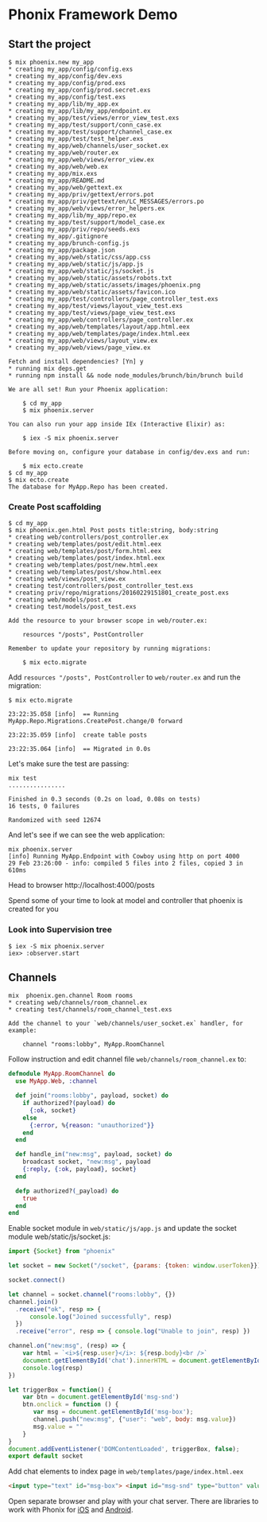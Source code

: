 # Phonix Framework Demo

## Start the project

```
$ mix phoenix.new my_app
* creating my_app/config/config.exs
* creating my_app/config/dev.exs
* creating my_app/config/prod.exs
* creating my_app/config/prod.secret.exs
* creating my_app/config/test.exs
* creating my_app/lib/my_app.ex
* creating my_app/lib/my_app/endpoint.ex
* creating my_app/test/views/error_view_test.exs
* creating my_app/test/support/conn_case.ex
* creating my_app/test/support/channel_case.ex
* creating my_app/test/test_helper.exs
* creating my_app/web/channels/user_socket.ex
* creating my_app/web/router.ex
* creating my_app/web/views/error_view.ex
* creating my_app/web/web.ex
* creating my_app/mix.exs
* creating my_app/README.md
* creating my_app/web/gettext.ex
* creating my_app/priv/gettext/errors.pot
* creating my_app/priv/gettext/en/LC_MESSAGES/errors.po
* creating my_app/web/views/error_helpers.ex
* creating my_app/lib/my_app/repo.ex
* creating my_app/test/support/model_case.ex
* creating my_app/priv/repo/seeds.exs
* creating my_app/.gitignore
* creating my_app/brunch-config.js
* creating my_app/package.json
* creating my_app/web/static/css/app.css
* creating my_app/web/static/js/app.js
* creating my_app/web/static/js/socket.js
* creating my_app/web/static/assets/robots.txt
* creating my_app/web/static/assets/images/phoenix.png
* creating my_app/web/static/assets/favicon.ico
* creating my_app/test/controllers/page_controller_test.exs
* creating my_app/test/views/layout_view_test.exs
* creating my_app/test/views/page_view_test.exs
* creating my_app/web/controllers/page_controller.ex
* creating my_app/web/templates/layout/app.html.eex
* creating my_app/web/templates/page/index.html.eex
* creating my_app/web/views/layout_view.ex
* creating my_app/web/views/page_view.ex

Fetch and install dependencies? [Yn] y
* running mix deps.get
* running npm install && node node_modules/brunch/bin/brunch build

We are all set! Run your Phoenix application:

    $ cd my_app
    $ mix phoenix.server

You can also run your app inside IEx (Interactive Elixir) as:

    $ iex -S mix phoenix.server

Before moving on, configure your database in config/dev.exs and run:

    $ mix ecto.create
$ cd my_app
$ mix ecto.create
The database for MyApp.Repo has been created.
```


### Create Post scaffolding

```
$ cd my_app
$ mix phoenix.gen.html Post posts title:string, body:string
* creating web/controllers/post_controller.ex
* creating web/templates/post/edit.html.eex
* creating web/templates/post/form.html.eex
* creating web/templates/post/index.html.eex
* creating web/templates/post/new.html.eex
* creating web/templates/post/show.html.eex
* creating web/views/post_view.ex
* creating test/controllers/post_controller_test.exs
* creating priv/repo/migrations/20160229151801_create_post.exs
* creating web/models/post.ex
* creating test/models/post_test.exs

Add the resource to your browser scope in web/router.ex:

    resources "/posts", PostController

Remember to update your repository by running migrations:

    $ mix ecto.migrate
```

Add `resources "/posts", PostController` to `web/router.ex` and run the migration:

```
$ mix ecto.migrate

23:22:35.058 [info]  == Running MyApp.Repo.Migrations.CreatePost.change/0 forward

23:22:35.059 [info]  create table posts

23:22:35.064 [info]  == Migrated in 0.0s
```

Let's make sure the test are passing:

```
mix test
................

Finished in 0.3 seconds (0.2s on load, 0.08s on tests)
16 tests, 0 failures

Randomized with seed 12674
```

And let's see if we can see the web application:

```
mix phoenix.server
[info] Running MyApp.Endpoint with Cowboy using http on port 4000
29 Feb 23:26:00 - info: compiled 5 files into 2 files, copied 3 in 610ms
```

Head to browser http://localhost:4000/posts

Spend some of your time to look at model and controller that phoenix is created for you

### Look into Supervision tree

```
$ iex -S mix phoenix.server
iex> :observer.start
```

## Channels

```
mix  phoenix.gen.channel Room rooms
* creating web/channels/room_channel.ex
* creating test/channels/room_channel_test.exs

Add the channel to your `web/channels/user_socket.ex` handler, for example:

    channel "rooms:lobby", MyApp.RoomChannel
```

Follow instruction and edit channel file `web/channels/room_channel.ex` to:
```elixir
defmodule MyApp.RoomChannel do
  use MyApp.Web, :channel

  def join("rooms:lobby", payload, socket) do
    if authorized?(payload) do
      {:ok, socket}
    else
      {:error, %{reason: "unauthorized"}}
    end
  end

  def handle_in("new:msg", payload, socket) do
    broadcast socket, "new:msg", payload
    {:reply, {:ok, payload}, socket}
  end

  defp authorized?(_payload) do
    true
  end
end
```

Enable socket module in `web/static/js/app.js` and update the socket module web/static/js/socket.js:

```javascript
import {Socket} from "phoenix"

let socket = new Socket("/socket", {params: {token: window.userToken}})

socket.connect()

let channel = socket.channel("rooms:lobby", {})
channel.join()
  .receive("ok", resp => {
      console.log("Joined successfully", resp)
  })
  .receive("error", resp => { console.log("Unable to join", resp) })

channel.on("new:msg", (resp) => {
    var html = `<i>${resp.user}</i>: ${resp.body}<br />`
    document.getElementById('chat').innerHTML = document.getElementById('chat').innerHTML + html
    console.log(resp)
})

let triggerBox = function() {
    var btn = document.getElementById('msg-snd')
    btn.onclick = function () {
       var msg = document.getElementById('msg-box');
       channel.push("new:msg", {"user": "web", body: msg.value})
       msg.value = ""
    }
}
document.addEventListener('DOMContentLoaded', triggerBox, false);
export default socket
```

Add chat elements to index page in `web/templates/page/index.html.eex`

```html
<input type="text" id="msg-box"> <input id="msg-snd" type="button" value="send!"> <div id="chat">
```

Open separate browser and play with your chat server.
There are libraries to work with Phonix for [iOS](https://github.com/davidstump/SwiftPhoenixClient) and [Android](https://github.com/eoinsha/JavaPhoenixChannels).
